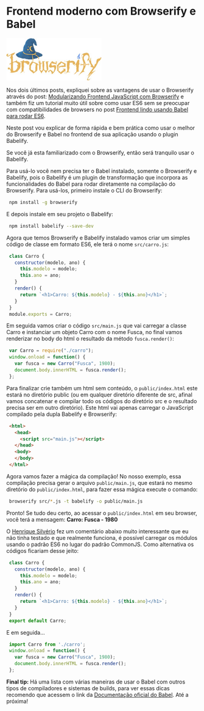 # Frontend moderno com Browserify e Babel

[![Browserify e Babelify](../images/browserify.jpg "Browserify e Babelify")](http://browserify.org/ "Browserify")

Nos dois últimos posts, expliquei sobre as vantagens de usar o Browserify através do post: [Modularizando Frontend JavaScript com Browserify](../modularizando-frontend-javascript-com-browserify) e também fiz um tutorial muito útil sobre como usar ES6 sem se preocupar com compatibilidades de browsers no post [Frontend lindo usando Babel para rodar ES6](../frontend-lindo-usando-babel-para-rodar-es6).

Neste post vou explicar de forma rápida e bem prática como usar o melhor do Browserify e Babel no frontend de sua aplicação usando o plugin Babelify.

Se você já esta familiarizado com o Browserify, então será tranquilo usar o Babelify.

Para usá-lo você nem precisa ter o Babel instalado, somente o Browserify e Babelify, pois o Babelify é um plugin de transformação que incorpora as funcionalidades do Babel para rodar diretamente na compilação do Browserify. Para usá-los, primeiro instale o CLI do Browserify:

``` bash
 npm install -g browserify
``` 

E depois instale em seu projeto o Babelify:

``` bash
 npm install babelify --save-dev
``` 

Agora que temos Browserify e Babelify instalado vamos criar um simples código de classe em formato ES6, ele terá o nome `src/carro.js`:

``` javascript
 class Carro {
   constructor(modelo, ano) {
     this.modelo = modelo;
     this.ano = ano;
   }
   render() {
     return `<h1>Carro: ${this.modelo} - ${this.ano}</h1>`;
   }
 }
 module.exports = Carro;
``` 

Em seguida vamos criar o código `src/main.js` que vai carregar a classe Carro e instanciar um objeto Carro com o nome Fusca, no final vamos renderizar no body do html o resultado da método `fusca.render()`:

``` javascript
 var Carro = require("./carro");
 window.onload = function() {
   var fusca = new Carro("Fusca", 1980);
   document.body.innerHTML = fusca.render();
 };
``` 

Para finalizar crie também um html sem conteúdo, o `public/index.html` este estará no diretório public (ou em qualquer diretório diferente de src, afinal vamos concatenar e compilar todo os códigos do diretório src e o resultado precisa ser em outro diretório). Este html vai apenas carregar o JavaScript compilado pela dupla Babelify e Browserify:

``` html
 <html>
   <head>
     <script src="main.js"></script>
   </head>
   <body>
   </body>
 </html>
``` 

Agora vamos fazer a mágica da compilação! No nosso exemplo, essa compilação precisa gerar o arquivo `public/main.js`, que estará no mesmo diretório do `public/index.html`, para fazer essa mágica execute o comando:

``` bash
 browserify src/*.js -t babelify -o public/main.js
``` 

Pronto! Se tudo deu certo, ao acessar o `public/index.html` em seu browser, você terá a mensagem: **Carro: Fusca - 1980**

O [Henrique Silvério](https://twitter.com/RikeSilverio) fez um comentário abaixo muito interessante que eu não tinha testado e que realmente funciona, é possível carregar os módulos usando o padrão ES6 no lugar do padrão CommonJS. Como alternativa os códigos ficariam desse jeito:

``` javascript
 class Carro {
   constructor(modelo, ano) {
     this.modelo = modelo;
     this.ano = ano;
   }
   render() {
     return `<h1>Carro: ${this.modelo} - ${this.ano}</h1>`;
   }
 }
 export default Carro;
``` 

E em seguida...

``` javascript
 import Carro from './carro';
 window.onload = function() {
   var fusca = new Carro("Fusca", 1980);
   document.body.innerHTML = fusca.render();
 };
``` 

**Final tip:** Há uma lista com várias maneiras de usar o Babel com outros tipos de compiladores e sistemas de builds, para ver essas dicas recomendo que acessem o link da [Documentação oficial do Babel](https://babeljs.io/docs/using-babel/). Até a próxima!